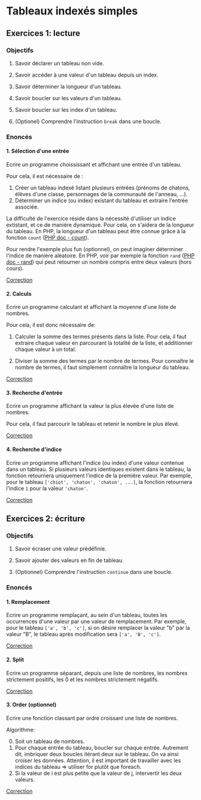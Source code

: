 # Tableaux indexés simples

## Exercices 1: lecture

### Objectifs

 1. Savoir déclarer un tableau non vide.

 2. Savoir accéder à une valeur d'un tableau depuis un index.

 3. Savoir déterminer la longueur d'un tableau.

 4. Savoir boucler sur les valeurs d'un tableau.

 5. Savoir boucler sur les index d'un tableau.

 6. (Optionel) Comprendre l'instruction `break` dans une boucle. 

### Enoncés

#### 1. Sélection d'une entrée

Ecrire un programme choississant et affichant une entrée d'un tableau.

Pour cela, il est nécessaire de :
   1. Créer un tableau indexé listant plusieurs entrées (prénoms de chatons, élèves d'une classe, personnages de la communauté de l'anneau, ...).
   2. Déterminer un indice (ou index) existant du tableau et extraire l'entrée associée.

La difficulté de l'exercice réside dans la nécessité d'utiliser un indice extistant, et ce de manière dynamique. Pour cela, on s'aidera de la longueur du tableau. En PHP, la longueur d'un tableau peut être connue grâce à la fonction `count` ([PHP doc - count](https://www.php.net/manual/fr/function.count.php)).
 
Pour rendre l'exemple plus fun (optionnel), on peut imaginer déterminer l'indice de manière aléatoire. En PHP, voir par exemple la fonction `rand` ([PHP doc - rand](https://www.php.net/manual/fr/function.rand.php)) qui peut retourner un nombre compris entre deux valeurs (hors cours).

[Correction](./corrections/read/1-index/)

#### 2. Calculs

Ecrire un programme calculant et affichant la moyenne d'une liste de nombres.

Pour cela, il est donc nécessaire de:

 1. Calculer la somme des termes présents dans la liste. Pour cela, il faut extraire chaque valeur en parcourant la totalité de la liste, et additionner chaque valeur à un total.

 2. Diviser la somme des termes par le nombre de termes. Pour connaître le nombre de termes, il faut simplement connaître la longueur du tableau.

[Correction](./corrections/read/2-average/)

#### 3. Recherche d'entrée

Ecrire un programme affichant la valeur la plus élevée d'une liste de nombres.

Pour cela, il faut parcourir le tableau et retenir le nombre le plus élevé.

[Correction](./corrections/read/3-top/)

#### 4. Recherche d'indice

Ecrire un programme affichant l'indice (ou index) d'une valeur contenue dans un tableau. Si plusieurs valeurs identiques existent dans le tableau, la fonction retournera uniquement l'indice de la première valeur. Par exemple, pour le tableau `['chiot', 'chaton', 'chaton', ...]`, la fonction retournera l'indice `1` pour la valeur `'chaton'`.

[Correction](./corrections/read/4-search/)

## Exercices 2: écriture

### Objectifs

 1. Savoir écraser une valeur prédéfinie.

 2. Savoir ajouter des valeurs en fin de tableau.

 3. (Optionnel) Comprendre l'instruction `continue` dans une boucle.

### Enoncés

#### 1. Remplacement

Ecrire un programme remplaçant, au sein d'un tableau, toutes les occurrences d'une valeur par une valeur de remplacement. Par exemple, pour le tableau `['a', 'b', 'c']`, si on désire remplacer la valeur "b" par la valeur "B", le tableau après modification sera `['a', 'B', 'c']`.

[Correction](./corrections/write/1-replace/)

#### 2. Split
 
Ecrire un programme séparant, depuis une liste de nombres, les nombres strictement positifs, les 0 et les nombres strictement négatifs.

[Correction](./corrections/write/2-split/)
 
#### 3. Order (optionnel)

Ecrire une fonction classant par ordre croissant une liste de nombres.

Algorithme:

0. Soit un tableau de nombres.
1. Pour chaque entrée du tableau, boucler sur chaque entrée. Autrement dit, imbriquer deux boucles itérant deux sur le tableau. On va ainsi croiser les données. Attention, il est important de travailler avec les indices du tableau => utiliser for plutôt que foreach.
2. Si la valeur de i est plus petite que la valeur de j, intervertir les deux valeurs.

[Correction](./corrections/write/3-order/)
